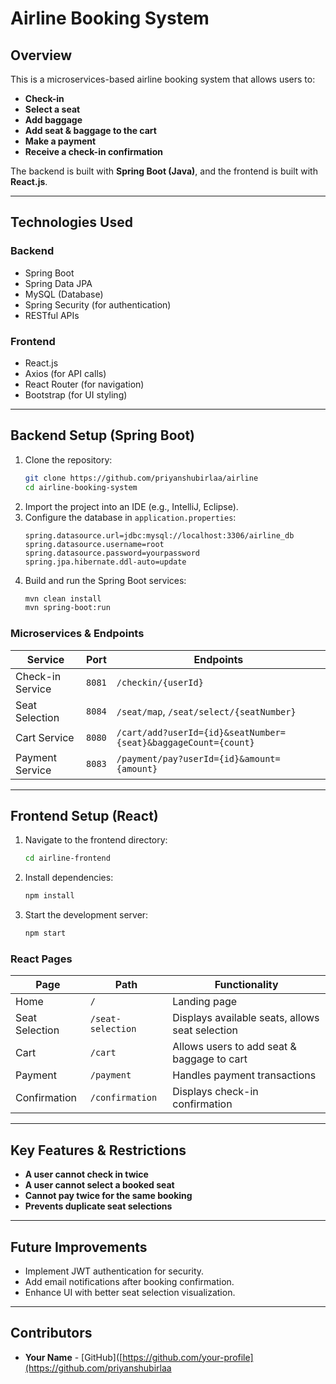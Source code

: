 # Airline Booking System

## Overview
This is a microservices-based airline booking system that allows users to:
- **Check-in**
- **Select a seat**
- **Add baggage**
- **Add seat & baggage to the cart**
- **Make a payment**
- **Receive a check-in confirmation**

The backend is built with **Spring Boot (Java)**, and the frontend is built with **React.js**.

---

## Technologies Used
### Backend
- Spring Boot
- Spring Data JPA
- MySQL (Database)
- Spring Security (for authentication)
- RESTful APIs

### Frontend
- React.js
- Axios (for API calls)
- React Router (for navigation)
- Bootstrap (for UI styling)

---

## Backend Setup (Spring Boot)
1. Clone the repository:
   ```sh
   git clone https://github.com/priyanshubirlaa/airline
   cd airline-booking-system
   ```
2. Import the project into an IDE (e.g., IntelliJ, Eclipse).
3. Configure the database in `application.properties`:
   ```properties
   spring.datasource.url=jdbc:mysql://localhost:3306/airline_db
   spring.datasource.username=root
   spring.datasource.password=yourpassword
   spring.jpa.hibernate.ddl-auto=update
   ```
4. Build and run the Spring Boot services:
   ```sh
   mvn clean install
   mvn spring-boot:run
   ```

### Microservices & Endpoints
| Service  | Port  | Endpoints |
|----------|------|----------|
| Check-in Service | `8081` | `/checkin/{userId}` |
| Seat Selection | `8084` | `/seat/map`, `/seat/select/{seatNumber}` |
| Cart Service | `8080` | `/cart/add?userId={id}&seatNumber={seat}&baggageCount={count}` |
| Payment Service | `8083` | `/payment/pay?userId={id}&amount={amount}` |

---

## Frontend Setup (React)
1. Navigate to the frontend directory:
   ```sh
   cd airline-frontend
   ```
2. Install dependencies:
   ```sh
   npm install
   ```
3. Start the development server:
   ```sh
   npm start
   ```

### React Pages
| Page | Path | Functionality |
|------|------|--------------|
| Home | `/` | Landing page |
| Seat Selection | `/seat-selection` | Displays available seats, allows seat selection |
| Cart | `/cart` | Allows users to add seat & baggage to cart |
| Payment | `/payment` | Handles payment transactions |
| Confirmation | `/confirmation` | Displays check-in confirmation |

---

## Key Features & Restrictions
- **A user cannot check in twice**
- **A user cannot select a booked seat**
- **Cannot pay twice for the same booking**
- **Prevents duplicate seat selections**

---

## Future Improvements
- Implement JWT authentication for security.
- Add email notifications after booking confirmation.
- Enhance UI with better seat selection visualization.

---

## Contributors
- **Your Name** - [GitHub]([https://github.com/your-profile](https://github.com/priyanshubirlaa


